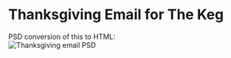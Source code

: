 # Thanksgiving Email for The Keg
PSD conversion of this to HTML:  
![Thanksgiving email PSD](https://user-images.githubusercontent.com/91764847/153258499-accd6542-73ab-4149-9c63-380c2ff15c46.jpg)
